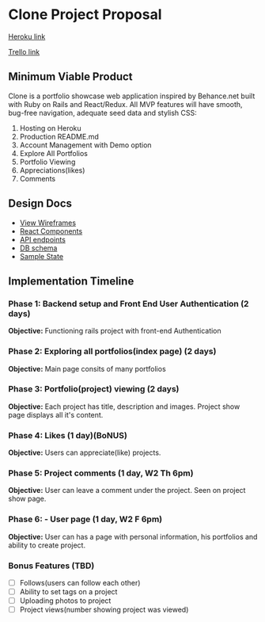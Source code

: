 # Clone Project Proposal

[Heroku link][heroku]

[Trello link][trello]

[heroku]: https://clone-app.herokuapp.com/
[trello]: https://trello.com/b/fK9Dowvq/clone-app

## Minimum Viable Product

Clone is a portfolio showcase web application inspired by Behance.net built with Ruby on Rails and React/Redux. All MVP features will have smooth, bug-free navigation, adequate seed data and stylish CSS:

1. Hosting on Heroku
2. Production README.md
3. Account Management with Demo option
4. Explore All Portfolios
5. Portfolio Viewing
6. Appreciations(likes)
7. Comments

## Design Docs
* [View Wireframes][wireframes]
* [React Components][components]
* [API endpoints][api-endpoints]
* [DB schema][schema]
* [Sample State][sample-state]

[wireframes]: wireframes
[components]: component-hierarchy.md
[sample-state]: sample-state.md
[api-endpoints]: api-endpoints.md
[schema]: schema.md


## Implementation Timeline

### Phase 1: Backend setup and Front End User Authentication (2 days)

**Objective:** Functioning rails project with front-end Authentication

### Phase 2: Exploring all portfolios(index page) (2 days)

**Objective:** Main page consits of many portfolios

### Phase 3: Portfolio(project) viewing (2 days)

**Objective:** Each project has title, description and images. Project show page displays all it's content.

### Phase 4: Likes (1 day)(BoNUS)

**Objective:** Users can appreciate(like) projects.

### Phase 5: Project comments (1 day, W2 Th 6pm)

**Objective:** User can leave a comment under the project. Seen on project show page.

### Phase 6: - User page (1 day, W2 F 6pm)

**Objective:** User can has a page with personal information, his portfolios and ability to create project.

### Bonus Features (TBD)
- [ ] Follows(users can follow each other)
- [ ] Ability to set tags on a project
- [ ] Uploading photos to project
- [ ] Project views(number showing project was viewed)
